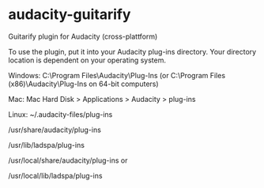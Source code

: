 # audacity-guitarify
Guitarify plugin for Audacity (cross-plattform)

To use the plugin, put it into your Audacity plug-ins directory.
Your directory location is dependent on your operating system.

Windows: C:\Program Files\Audacity\Plug-Ins (or C:\Program Files (x86)\Audacity\Plug-Ins on 64-bit computers)

Mac: Mac Hard Disk > Applications > Audacity > plug-ins

Linux: ~/.audacity-files/plug-ins

/usr/share/audacity/plug-ins

/usr/lib/ladspa/plug-ins

/usr/local/share/audacity/plug-ins or

/usr/local/lib/ladspa/plug-ins
